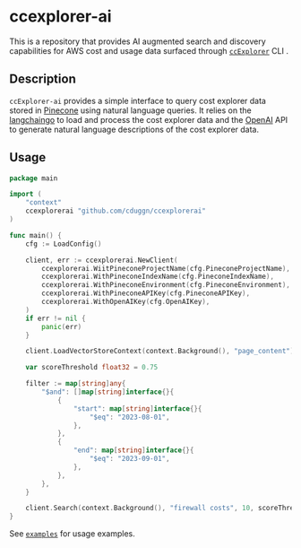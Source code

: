 # ccexplorer-ai
This is a repository that provides AI augmented search and discovery capabilities for AWS cost and usage data surfaced through [`ccExplorer`](https://github.com/cduggn/ccExplorer) CLI . 

## Description
`ccExplorer-ai` provides a simple interface to query cost explorer data stored in [Pinecone](https://www.pinecone.io/) using natural language queries. It relies on the [langchaingo](https://github.com/tmc/langchaingo) to load
and process the cost explorer data and the [OpenAI](https://openai.com/) API to generate natural language descriptions of the cost explorer data.

## Usage 

```go
package main

import (
	"context"
	ccexplorerai "github.com/cduggn/ccexplorerai"
)

func main() {
	cfg := LoadConfig()

	client, err := ccexplorerai.NewClient(
		ccexplorerai.WiitPineconeProjectName(cfg.PineconeProjectName),
		ccexplorerai.WithPineconeIndexName(cfg.PineconeIndexName),
		ccexplorerai.WithPineconeEnvironment(cfg.PineconeEnvironment),
		ccexplorerai.WithPineconeAPIKey(cfg.PineconeAPIKey),
		ccexplorerai.WithOpenAIKey(cfg.OpenAIKey),
	)
	if err != nil {
		panic(err)
	}

	client.LoadVectorStoreContext(context.Background(), "page_content")

	var scoreThreshold float32 = 0.75

	filter := map[string]any{
		"$and": []map[string]interface{}{
			{
				"start": map[string]interface{}{
					"$eq": "2023-08-01",
				},
			},
			{
				"end": map[string]interface{}{
					"$eq": "2023-09-01",
				},
			},
		},
	}

	client.Search(context.Background(), "firewall costs", 10, scoreThreshold, filter)
}

```

See [`examples`](./examples) for usage examples.